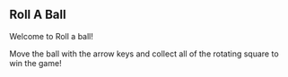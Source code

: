 ## Roll A Ball

Welcome to Roll a ball!

Move the ball with the arrow keys and collect all of the rotating square to win the game!
